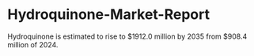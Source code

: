# Hydroquinone-Market-Report
Hydroquinone is estimated to rise to $1912.0 million by 2035 from $908.4 million of 2024. 
